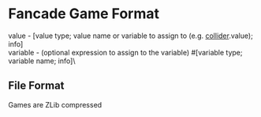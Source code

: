 # Fancade Game Format
value - [value type; value name or variable to assign to (e.g. [collider](https://github.com).value); info]\
variable - (optional expression to assign to the variable) \#[variable type; variable name; info]\
## File Format
Games are ZLib compressed
